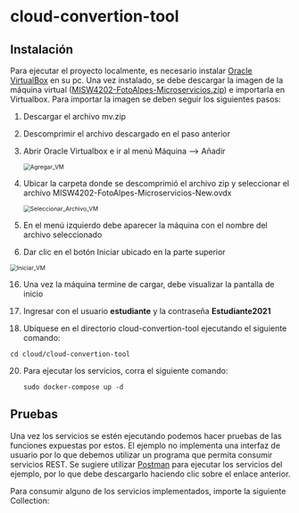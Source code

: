 # cloud-convertion-tool

## Instalación

Para ejecutar el proyecto localmente, es necesario instalar [Oracle VirtualBox](https://www.virtualbox.org/wiki/Downloads) en su pc. Una vez instalado, se debe descargar la imagen de la máquina virtual ([MISW4202-FotoAlpes-Microservicios.zip](https://uniandes-my.sharepoint.com/:u:/g/personal/ci_cortesg_uniandes_edu_co/EQMbaoWx1yZOl5cMyrQ-8rgBqzCjd4HWqfLmfYs1vbWFZQ?e=16NHt7)) e importarla en Virtualbox. Para importar la imagen se deben seguir los siguientes pasos:

1. Descargar el archivo mv.zip

2. Descomprimir el archivo descargado en el paso anterior

3. Abrir Oracle Virtualbox e ir al menú Máquina --> Añadir

   <img src="https://github.com/ja-rivera94/cloud-convertion-tool/wiki/image/Agregar_VM.png" alt="Agregar_VM" style="zoom:75%;" />

4. Ubicar la carpeta donde se descomprimió el archivo zip y seleccionar el archivo MISW4202-FotoAlpes-Microservicios-New.ovdx

   <img src="https://github.com/ja-rivera94/cloud-convertion-tool/wiki/image/Seleccionar_Archivo_VM.png" alt="Seleccionar_Archivo_VM" style="zoom:75%;" />

5. En el menú izquierdo debe aparecer la máquina con el nombre del archivo seleccionado

6.  Dar clic en el botón Iniciar ubicado en la parte superior

   <img src="https://github.com/ja-rivera94/cloud-convertion-tool/wiki/image/Iniciar_VM.png" alt="Iniciar_VM" style="zoom:75%;" />

16. Una vez la máquina termine de cargar, debe visualizar la pantalla de inicio

17. Ingresar con el usuario **estudiante** y la contraseña **Estudiante2021**


18. Ubíquese en el directorio cloud-convertion-tool ejecutando el siguiente comando:

   ```
   cd cloud/cloud-convertion-tool
   ```

20. Para ejecutar los servicios, corra el siguiente comando:

    ```
    sudo docker-compose up -d
    ```

## Pruebas

Una vez los servicios se estén ejecutando podemos hacer pruebas de las funciones expuestas por estos. El ejemplo no implementa una interfaz de usuario por lo que debemos utilizar un programa que permita consumir servicios REST. Se sugiere utilizar [Postman](https://www.postman.com/downloads/) para ejecutar los servicios del ejemplo, por lo que debe descargarlo haciendo clic sobre el enlace anterior.

Para consumir alguno de los servicios implementados, importe la siguiente Collection:

<a href="https://github.com/ja-rivera94/cloud-convertion-tool/wiki/image/api-rest.postman_collection.json"> </a>


